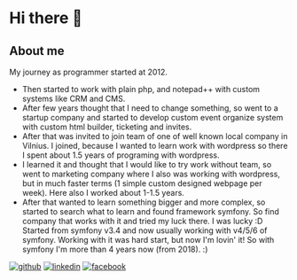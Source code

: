 # Hi there 👋

## About me
My journey as programmer started at 2012. 
 - Then started to work with plain php, and notepad++ with custom systems like CRM and CMS. 
 - After few years thought that I need to change something, so went to a startup company and started to develop custom event organize system with custom html builder, ticketing and invites. 
 - After that was invited to join team of one of well known local company in Vilnius. I joined, because I wanted to learn work with wordpress so there I spent about 1.5 years of programing with wordpress. 
 - I learned it and thought that I would like to try work without team, so went to marketing company where I also was working with wordpress, but in much faster terms (1 simple custom designed webpage per week). Here also I worked about 1-1.5 years. 
 - After that wanted to learn something bigger and more complex, so started to search what to learn and found framework symfony. So find company that works with it and tried my luck there. I was lucky :D Started from symfony v3.4 and now usually working with v4/5/6 of symfony. Working with it was hard start, but now I'm lovin' it! So with symfony I'm more than 4 years now (from 2018). :)  


<a href="https://github.com/scorpioniz" target="_blank">![github](https://img.shields.io/badge/GitHub-000000?style=for-the-badge&logo=GitHub&logoColor=white)</a> 
<a href="https://www.linkedin.com/in/paulius-lukosiunas/" target="_blank">![linkedin](https://img.shields.io/badge/LinkedIn-0077B5?style=for-the-badge&logo=linkedin&logoColor=white)</a>
<a href="https://www.facebook.com/taskurpavaro" target="_blank">![facebook](https://img.shields.io/badge/Facebook-1877F2?style=for-the-badge&logo=facebook&logoColor=white)</a>


<!--
**scorpioniz/scorpioniz** is a ✨ _special_ ✨ repository because its `README.md` (this file) appears on your GitHub profile.

Here are some ideas to get you started:

- 🔭 I’m currently working on ...
- 🌱 I’m currently learning ...
- 👯 I’m looking to collaborate on ...
- 🤔 I’m looking for help with ...
- 💬 Ask me about ...
- 📫 How to reach me: ...
- 😄 Pronouns: ...
- ⚡ Fun fact: ...
-->
